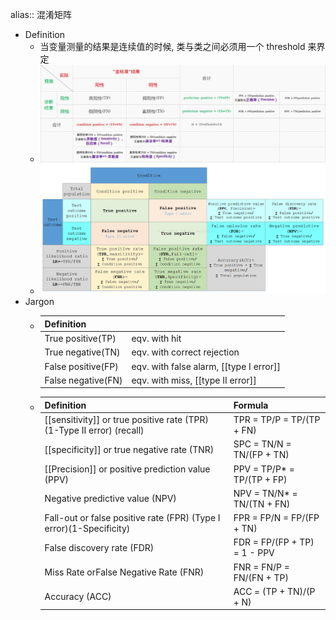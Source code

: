 alias:: 混淆矩阵

- Definition
	- 当变量测量的结果是连续值的时候, 类与类之间必须用一个 threshold 来界定
	- ![image.png](../assets/image_1646286245529_0.png)
	- ![image.png](../assets/image_1646286429940_0.png)
- Jargon
	- |Definition||
	  |--|--|
	  |True positive(TP)|eqv. with hit|
	  |True negative(TN)|eqv. with correct rejection|
	  |False positive(FP)|eqv. with false alarm, [[type I error]] |
	  |False negative(FN)|eqv. with miss, [[type II error]] |
	- |Definition|Formula|
	  |--|--|
	  | [[sensitivity]] or true positive rate (TPR) (1-Type II error) (recall)|TPR = TP/P = TP/(TP + FN)|
	  | [[specificity]] or true negative rate (TNR)|SPC = TN/N = TN/(FP + TN)|
	  | [[Precision]] or positive prediction value (PPV)|PPV = TP/P* = TP/(TP + FP)|
	  |Negative predictive value (NPV)|NPV = TN/N* = TN/(TN + FN)|
	  |Fall-out or false positive rate (FPR) (Type I error)(1-Specificity)|FPR = FP/N = FP/(FP + TN)|
	  |False discovery rate (FDR)|FDR = FP/(FP + TP) = 1 - PPV|
	  |Miss Rate orFalse Negative Rate (FNR)|FNR = FN/P = FN/(FN + TP)|
	  |Accuracy (ACC)|ACC = (TP + TN)/(P + N)|